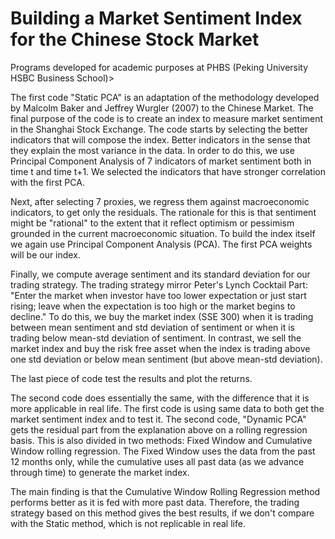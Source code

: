 # Building a Market Sentiment Index for the Chinese Stock Market
Programs developed for academic purposes at PHBS (Peking University HSBC Business School)>

The first code "Static PCA" is an adaptation of the methodology developed by Malcolm Baker and Jeffrey Wurgler (2007) to the Chinese Market.
The final purpose of the code is to create an index to measure market sentiment in the Shanghai Stock Exchange. The code starts by selecting the
better indicators that will compose the index. Better indicators in the sense that they explain the most variance in the data. In order to 
do this, we use Principal Component Analysis of 7 indicators of market sentiment both in time t and time t+1. We selected the indicators that have 
stronger correlation with the first PCA.

Next, after selecting 7 proxies, we regress them against macroeconomic indicators, to get only the residuals. The rationale for this is that 
sentiment might be "rational" to the extent that it reflect optimism or pessimism grounded in the current macroeconomic situation. To build the index
itself we again use Principal Component Analysis (PCA). The first PCA weights will be our index.

Finally, we compute average sentiment and its standard deviation for our trading strategy. The trading strategy mirror Peter's Lynch Cocktail Part: 
"Enter the market when investor have too lower expectation or just start rising; leave when the expectation is too high or the market begins to decline."
To do this, we buy the market index (SSE 300) when it is trading between mean sentiment and std deviation of sentiment or when it is trading below
mean-std deviation of sentiment. In contrast, we sell the market index and buy the risk free asset when the index is trading above one std deviation or below 
mean sentiment (but above mean-std deviation).

The last piece of code test the results and plot the returns.


The second code does essentially the same, with the difference that it is more applicable in real life. The first code is using same data to both get
the market sentiment index and to test it. The second code, "Dynamic PCA" gets the residual part from the explanation above on a rolling regression basis.
This is also divided in two methods: Fixed Window and Cumulative Window rolling regression. The Fixed Window uses the data from the past 12 months only,
while the cumulative uses all past data (as we advance through time) to generate the market index.

The main finding is that the Cumulative Window Rolling Regression method performs better as it is fed with more past data. Therefore, the trading
strategy based on this method gives the best results, if we don't compare with the Static method, which is not replicable in real life.
